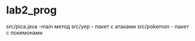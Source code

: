 # lab2_prog
 src/pica.java -main метод
 src/yep - пакет с атаками
 src/pokemon - пакет с покемонами
